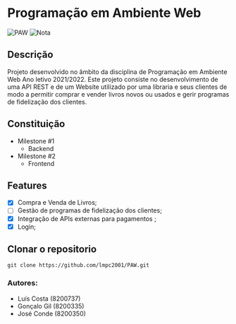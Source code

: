 # Programação em Ambiente Web

![PAW](https://img.shields.io/badge/Faculdade-PAW-orange)
![Nota](https://img.shields.io/badge/Nota%20final-X-orange)

## Descrição
Projeto desenvolvido no âmbito da disciplina de Programação em Ambiente Web
Ano letivo 2021/2022.
Este projeto consiste no desenvolvimento de uma API REST e de um Website utilizado por uma libraria e seus clientes de modo a permitir comprar e vender livros novos ou usados e gerir programas de fidelização dos clientes.

## Constituição
- Milestone #1
  - Backend 
- Milestone #2
  - Frontend

## Features
- [x] Compra e Venda de Livros;
- [ ] Gestão de programas de fidelização dos clientes;
- [x] Integração de APIs externas para pagamentos ;
- [x] Login;

## Clonar o repositorio
``` 
git clone https://github.com/lmpc2001/PAW.git
```
### Autores:

- Luís Costa (8200737)
- Gonçalo Gil (8200335)
- José Conde (8200350)
